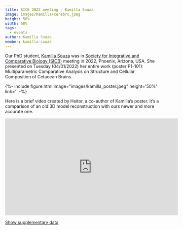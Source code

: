 ```yaml
---
title: SICB 2022 meeting - Kamilla Souza
image: images/Kamilla+cerebro.jpeg
height: 50%
width: 50%
tags:
  - events
author: Kamilla Souza
member: kamilla-souza
---
```

Our PhD student, [Kamilla Souza](kamilla-souza) was in [Society for Integrative and Comparative Biology (SICB)](https://burkclients.com/sicb/meetings/2022/site/) meeting in 2022, Phoenix, Arizona, USA. She presented on Tuesday (04/01/2022) her entire work (poster P1-101): Multiparametric Comparative Analysis on Structure and Cellular Composition of Cetacean Brains.

<a>
{%- include figure.html image="images/kamilla_poster.jpeg" height='50%' link='' -%}
</a>
<p>
Here is a brief video created by Heitor, a co-author of Kamilla’s poster. It’s a comparison of an old 3D model reconstruction with ours newer and more accurate one.
</p>

<iframe width="560" height="315" src="https://www.youtube.com/embed/-C1S_U01IgI" title="YouTube video player" frameborder="0" allow="accelerometer; autoplay; clipboard-write; encrypted-media; gyroscope; picture-in-picture" allowfullscreen></iframe>

<script type="text/javascript">
    function showHide() {
    var x = document.getElementById('loadingImage');
    if (x.style.display == 'none') {
        x.style.display = 'block';
    } else {
        x.style.display = 'none';
    }
}
</script>

<a href="javascript:void(0)" onclick="showHide()">Show supplementary data</a>


  <div id="loadingImage" style="display:none">
  {% include gallery.html

image1="images/UniversalRule+Cet.jpeg" link1="https://pubmed.ncbi.nlm.nih.gov/26138976/" tooltip1="Mota & Herculano-Houzel 2015"

image2="images/MetodosComparacao.jpeg" tooltip2="Blue: old method; Pink: new method" %}
  <br>
    <div class="" text-align="justify" text-justify="inter-word">
      <p>
    Cortices in land mammals follow a universal scaling rule. Cetaceans follow a similar rule, which in the old method (light-blue data points on the right side image) appeared to be offset from land mammals in general and artiodactyl in particular.
       </p>
    </div>
  </div>
